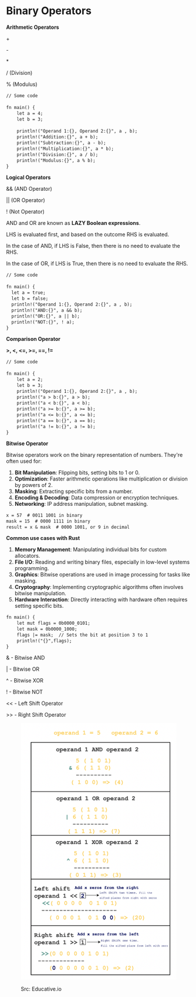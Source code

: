 # Binary Operators

**Arithmetic Operators**

\+

\-

\*

/ (Division)

% (Modulus)

```
// Some code

fn main() {
    let a = 4;
    let b = 3;
    
    println!("Operand 1:{}, Operand 2:{}", a , b);
    println!("Addition:{}", a + b);
    println!("Subtraction:{}", a - b);
    println!("Multiplication:{}", a * b);
    println!("Division:{}", a / b);
    println!("Modulus:{}", a % b);
}
```

**Logical Operators**

&& (AND Operator)

|| (OR Operator)

! (Not Operator)



AND and OR are known as **LAZY Boolean expressions**.&#x20;

LHS is evaluated first, and based on the outcome RHS is evaluated.

In the case of AND, if LHS is False, then there is no need to evaluate the RHS.

In the case of OR, if LHS is True, then there is no need to evaluate the RHS.

```
// Some code

fn main() {
  let a = true;
  let b = false;
  println!("Operand 1:{}, Operand 2:{}", a , b);
  println!("AND:{}", a && b);
  println!("OR:{}", a || b);
  println!("NOT:{}", ! a);
}
```

**Comparison Operator**

**>, <, <=, >=, ==, !=**

```
// Some code

fn main() {
    let a = 2;
    let b = 3;
    println!("Operand 1:{}, Operand 2:{}", a , b);
    println!("a > b:{}", a > b);
    println!("a < b:{}", a < b);
    println!("a >= b:{}", a >= b);
    println!("a <= b:{}", a <= b);
    println!("a == b:{}", a == b);
    println!("a != b:{}", a != b);
}

```

**Bitwise Operator**

Bitwise operators work on the binary representation of numbers. They're often used for:

1. **Bit Manipulation**: Flipping bits, setting bits to 1 or 0.
2. **Optimization**: Faster arithmetic operations like multiplication or division by powers of 2.
3. **Masking**: Extracting specific bits from a number.
4. **Encoding & Decoding**: Data compression or encryption techniques.
5. **Networking**: IP address manipulation, subnet masking.

```
x = 57  # 0011 1001 in binary
mask = 15  # 0000 1111 in binary
result = x & mask  # 0000 1001, or 9 in decimal
```

**Common use cases with Rust**

1. **Memory Management**: Manipulating individual bits for custom allocators.
2. **File I/O**: Reading and writing binary files, especially in low-level systems programming.
3. **Graphics**: Bitwise operations are used in image processing for tasks like masking.
4. **Cryptography**: Implementing cryptographic algorithms often involves bitwise manipulation.
5. **Hardware Interaction**: Directly interacting with hardware often requires setting specific bits.

```
fn main() {
    let mut flags = 0b0000_0101;
    let mask = 0b0000_1000;
    flags |= mask;  // Sets the bit at position 3 to 1
    println!("{}",flags);
}
```

& - Bitwise AND

\| - Bitwise OR

^ - Bitwise XOR

! - Bitwise NOT

<< - Left Shift Operator

\>> - Right Shift Operator

<figure><img src="../.gitbook/assets/05_bitwise_operator.png" alt=""><figcaption><p>Src: Educative.io</p></figcaption></figure>









